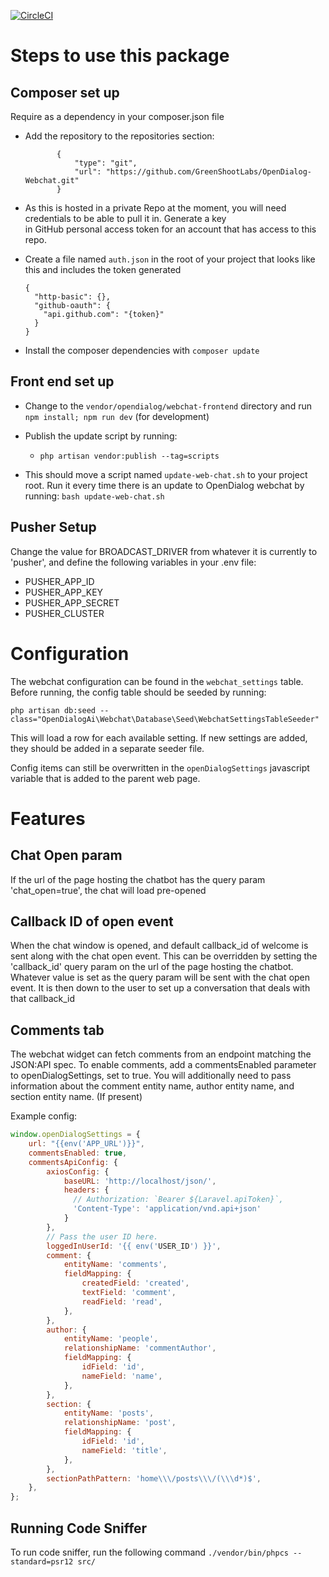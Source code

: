 [![CircleCI](https://circleci.com/gh/opendialogai/webchat/tree/master.svg?style=svg&circle-token=ef6ed717ecefce0b6acabcd01a40dc913370412a)](https://circleci.com/gh/opendialogai/webchat/tree/master)

# Steps to use this package

## Composer set up

Require as a dependency in your composer.json file

+ Add the repository to the repositories section:

             {
                 "type": "git",
                 "url": "https://github.com/GreenShootLabs/OpenDialog-Webchat.git"
             }
             
+ As this is hosted in a private Repo at the moment, you will need credentials to be able to pull it in. Generate a key\
in GitHub personal access token for an account that has access to this repo.

+ Create a file named `auth.json` in the root of your project that looks like this and includes the token generated

      {
        "http-basic": {},
        "github-oauth": {
          "api.github.com": "{token}"
        }
      }
      
+ Install the composer dependencies with `composer update`

## Front end set up

+ Change to the `vendor/opendialog/webchat-frontend` directory and run `npm install; npm run dev` (for development)

+ Publish the update script by running:
    + `php artisan vendor:publish --tag=scripts`
    
+ This should move a script named `update-web-chat.sh` to your project root. Run it every time there is an update to OpenDialog webchat by running:
```bash update-web-chat.sh``` 

## Pusher Setup

Change the value for BROADCAST_DRIVER from whatever it is currently to 'pusher', and define the following variables in your .env file:

+ PUSHER_APP_ID
+ PUSHER_APP_KEY
+ PUSHER_APP_SECRET
+ PUSHER_CLUSTER

# Configuration 

The webchat configuration can be found in the `webchat_settings` table. Before running, the config table should be seeded
by running:

```php artisan db:seed --class="OpenDialogAi\Webchat\Database\Seed\WebchatSettingsTableSeeder"```

This will load a row for each available setting. If new settings are added, they should be added in a separate seeder file.

Config items can still be overwritten in the `openDialogSettings` javascript variable that is added to the parent web page.

# Features

## Chat Open param

If the url of the page hosting the chatbot has the query param 'chat_open=true', the chat will load pre-opened

## Callback ID of open event

When the chat window is opened, and default callback_id of welcome is sent along with the chat open event. This can be
overridden by setting the 'callback_id' query param on the url of the page hosting the chatbot. Whatever value is set
as the query param will be sent with the chat open event. It is then down to the user to set up a conversation that
deals with that callback_id 

## Comments tab

The webchat widget can fetch comments from an endpoint matching the JSON:API spec. To enable comments, add a
commentsEnabled parameter to openDialogSettings, set to true. You will additionally need to pass information
about the comment entity name, author entity name, and section entity name. (If present)

Example config:

```javascript
window.openDialogSettings = {
    url: "{{env('APP_URL')}}",
    commentsEnabled: true,
    commentsApiConfig: {
        axiosConfig: {
            baseURL: 'http://localhost/json/',
            headers: {
              // Authorization: `Bearer ${Laravel.apiToken}`,
              'Content-Type': 'application/vnd.api+json'
            }
        },
        // Pass the user ID here.
        loggedInUserId: '{{ env('USER_ID') }}',
        comment: {
            entityName: 'comments',
            fieldMapping: {
                createdField: 'created',
                textField: 'comment',
                readField: 'read',
            },
        },
        author: {
            entityName: 'people',
            relationshipName: 'commentAuthor',
            fieldMapping: {
                idField: 'id',
                nameField: 'name',
            },
        },
        section: {
            entityName: 'posts',
            relationshipName: 'post',
            fieldMapping: {
                idField: 'id',
                nameField: 'title',
            },
        },
        sectionPathPattern: 'home\\\/posts\\\/(\\\d*)$',
    },
};
```

## Running Code Sniffer
To run code sniffer, run the following command
```./vendor/bin/phpcs --standard=psr12 src/```
